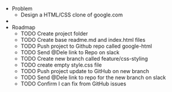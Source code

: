 - Problem
	- Design a HTML/CSS clone of google.com
-
- Roadmap
	- TODO Create project folder
	- TODO Create base readme.md and index.html files
	- TODO Push project to Github repo called google-html
	- TODO Send @Dele link to Repo on slack
	- TODO Create new branch called feature/css-styling
	- TODO create empty style.css file
	- TODO Push project update to GitHub on new branch
	- TODO Send @Dele link to repo for the new branch on slack
	- TODO Confirm I can fix from GitHub issues